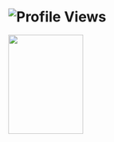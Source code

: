 # ![Profile Views](https://komarev.com/ghpvc/?username=guidoenr&color=yellowgreen&style=flat-square&message=found+the+bash+bomb?)
<img src="https://media2.giphy.com/media/v1.Y2lkPTc5MGI3NjExZm9zdHBtb3ZtODZybmE1OGJkNGw3dGcxMmthejYzMWZnYnR4enZodSZlcD12MV9pbnRlcm5hbF9naWZfYnlfaWQmY3Q9Zw/WNdgH9ueD4rbVDfdJ2/giphy.webp" width="150" height="200">

